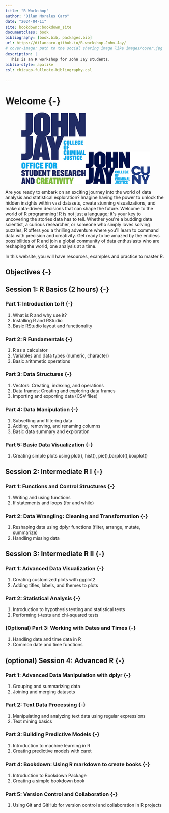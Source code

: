 ```yaml
--- 
title: "R Workshop"
author: "Dilan Morales Caro"
date: "2024-04-11"
site: bookdown::bookdown_site
documentclass: book
bibliography: [book.bib, packages.bib]
url: https://dilancaro.github.io/R-workshop-John-Jay/
# cover-image: path to the social sharing image like images/cover.jpg
description: |
  This is an R workshop for John Jay students.
biblio-style: apalike
csl: chicago-fullnote-bibliography.csl

---
```


# Welcome {-}
<center>
<img src="images/OSRC.jpg" width="40%" height="20%" /><img src="images/JohnJay.png" width="40%" height="20%" />
</center>

Are you ready to embark on an exciting journey into the world of data analysis and statistical exploration? Imagine having the power to unlock the hidden insights within vast datasets, create stunning visualizations, and make data-driven decisions that can shape the future. Welcome to the world of R programming! R is not just a language; it's your key to uncovering the stories data has to tell. Whether you're a budding data scientist, a curious researcher, or someone who simply loves solving puzzles, R offers you a thrilling adventure where you'll learn to command data with precision and creativity. Get ready to be amazed by the endless possibilities of R and join a global community of data enthusiasts who are reshaping the world, one analysis at a time.

In this website, you will have resources, examples and practice to master R.

## Objectives {-}


## Session 1: R Basics (2 hours) {-}

### Part 1: Introduction to R  {-}
1. What is R and why use it?
1. Installing R and RStudio
1. Basic RStudio layout and functionality

### Part 2: R Fundamentals {-}
1. R as a calculator
1. Variables and data types (numeric, character)
1. Basic arithmetic operations

### Part 3: Data Structures  {-}
1. Vectors: Creating, indexing, and operations
1. Data frames: Creating and exploring data frames
1. Importing and exporting data (CSV files)

### Part 4: Data Manipulation {-}
1. Subsetting and filtering data
1. Adding, removing, and renaming columns
1. Basic data summary and exploration

### Part 5: Basic Data Visualization {-}
1. Creating simple plots using plot(), hist(), pie(),barplot(),boxplot()

## Session 2: Intermediate R I {-}

### Part 1: Functions and Control Structures {-}

1. Writing and using functions
1. If statements and loops (for and while)

### Part 2: Data Wrangling:  Cleaning and Transformation {-}
1. Reshaping data using dplyr functions (filter, arrange, mutate, summarize)
1. Handling missing data

## Session 3: Intermediate R II {-}

### Part 1: Advanced Data Visualization {-}

1. Creating customized plots with ggplot2
1. Adding titles, labels, and themes to plots

### Part 2: Statistical Analysis  {-}

1. Introduction to hypothesis testing and statistical tests
1. Performing t-tests and chi-squared tests

### (Optional) Part 3: Working with Dates and Times  {-}

1. Handling date and time data in R
1. Common date and time functions

## (optional) Session 4: Advanced R {-}

### Part 1: Advanced Data Manipulation with dplyr {-}

1. Grouping and summarizing data
1. Joining and merging datasets

### Part 2: Text Data Processing  {-}

1. Manipulating and analyzing text data using regular expressions
1. Text mining basics

### Part 3: Building Predictive Models {-}

1. Introduction to machine learning in R
1. Creating predictive models with caret

### Part 4: Bookdown: Using R markdown to create books {-}

1. Introduction to Bookdown Package
1. Creating a simple bookdown book

### Part 5: Version Control and Collaboration  {-}

1. Using Git and GitHub for version control and collaboration in R projects



